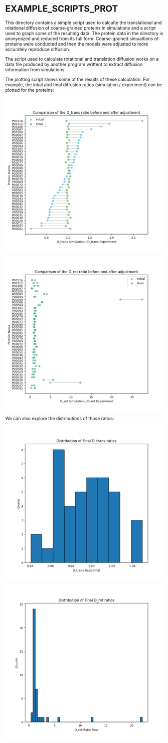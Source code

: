 # EXAMPLE_SCRIPTS_PROT
This directory contains a simple script used to calculte the translational and rotational diffusion of coarse-grained proteins in simulations and a script used to graph some of the resulting data. The protein data in the directory is anonymized and reduced from its full form. Coarse-grained simualtions of proteins were conducted and then the models were adjusted to more accurately reproduce diffusion.

The script used to calculate rotational and translation diffusion works on a data file produced by another program writtent to extract diffusion information from simulations.

The plotting script shows some of the results of these calculation. For example, the intial abd final diffusion ratios (simulation / experiment) can be plotted for the proteins:

![alt text](https://github.com/zwehrspan/EXAMPLE_SCRIPTS_PROT/blob/main/DATA/trans_ratio_plot.bmp?raw=true)

![alt text](https://github.com/zwehrspan/EXAMPLE_SCRIPTS_PROT/blob/main/DATA/rot_plot.bmp?raw=true)

We can also explore the distributions of those ratios:

![alt text](https://github.com/zwehrspan/EXAMPLE_SCRIPTS_PROT/blob/main/DATA/trans_ratios_hist.bmp?raw=true)

![alt text](https://github.com/zwehrspan/EXAMPLE_SCRIPTS_PROT/blob/main/DATA/rot_hist.bmp?raw=true)
